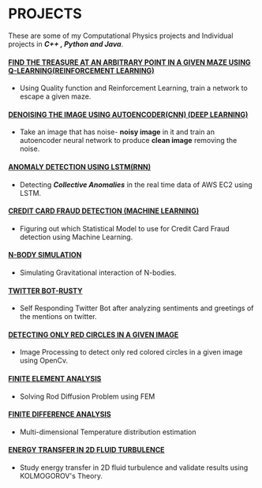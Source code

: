 # PROJECTS
These are some of my Computational Physics projects and Individual projects in **_C++ , Python and Java_**.

#### [FIND THE TREASURE AT AN ARBITRARY POINT IN A GIVEN MAZE USING Q-LEARNING(REINFORCEMENT LEARNING)](https://github.com/smitz94/Projects/tree/master/Q_Learning_Maze(Reinforcement%20Learning))

* Using Quality function and Reinforcement Learning, train a network to escape a given maze.

#### [DENOISING THE IMAGE USING AUTOENCODER(CNN) (DEEP LEARNING)](https://github.com/smitz94/Projects/tree/master/Denoising%20the%20image%20using%20Autoencoder(CNN))

* Take an image that has noise- **noisy image** in it and train an autoencoder neural network to produce **clean image** removing the noise.

#### [ANOMALY DETECTION USING LSTM(RNN)](https://github.com/smitz94/Projects/tree/master/Anomaly%20Detection%20using%20LSTM(RNN))

* Detecting **_Collective Anomalies_** in the real time data of AWS EC2 using LSTM.

#### [CREDIT CARD FRAUD DETECTION (MACHINE LEARNING)](https://github.com/smitz94/Projects/tree/master/Credit-card-fraud)

* Figuring out which Statistical Model to use for Credit Card Fraud detection using Machine Learning.

#### [N-BODY SIMULATION](https://github.com/smitz94/Projects/tree/master/N-Body%20Simulation)

* Simulating Gravitational interaction of N-bodies.

#### [TWITTER BOT-RUSTY](https://github.com/smitz94/Projects/tree/master/Twitter%20Bot-Rusty)

* Self Responding Twitter Bot after analyzing sentiments and greetings of the mentions on twitter.

#### [DETECTING ONLY RED CIRCLES IN A GIVEN IMAGE](https://github.com/smitz94/Projects/tree/master/Detect%20only%20Red%20circles%20in%20a%20given%20Image)

* Image Processing to detect only red colored circles in a given image using OpenCv.

#### [FINITE ELEMENT ANALYSIS](https://github.com/smitz94/Projects/tree/master/Finite%20Element%20Analysis)

* Solving Rod Diffusion Problem using FEM

#### [FINITE DIFFERENCE ANALYSIS](https://github.com/smitz94/Projects/tree/master/Finite%20Difference%20Analysis)

* Multi-dimensional Temperature distribution estimation

#### [ENERGY TRANSFER IN 2D FLUID TURBULENCE](https://github.com/smitz94/Projects/tree/master/Energy%20transfer%20in%202D%20fluid%20turbulence)

* Study energy transfer in 2D fluid turbulence and validate results using KOLMOGOROV's Theory.




